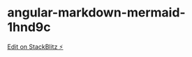 # angular-markdown-mermaid-1hnd9c

[Edit on StackBlitz ⚡️](https://stackblitz.com/edit/angular-markdown-mermaid-1hnd9c)